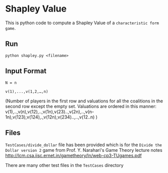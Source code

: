 # Shapley Value

This is python code to compute a Shapley Value of a `characteristic form game`.  

## Run
`python shapley.py <filename>`  

## Input Format

`N = n`

`v(1),...,v(1,2,…,n)`

(Number of players in the first row and valuations for all the coalitions in the second row except the empty set. Valuations are ordered in this manner: v(1),..,v(n),v(12),..,v(1n),v(23)..,v(2n),..,v(n-1n),v(123),v(124),.,v(12n),v(234)..,..,v(12..n) )  

## Files

`TestCases/divide_dollar` file has been provided which is for the `Divide the Dollar version 2` game from Prof. Y. Narahari's Game Theory lecture notes <http://lcm.csa.iisc.ernet.in/gametheory/ln/web-cp3-TUgames.pdf>

There are many other test files in the `TestCases` directory
